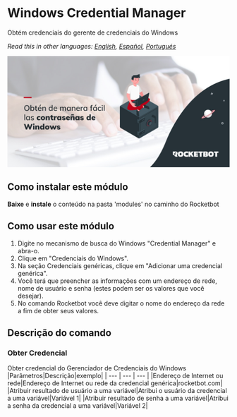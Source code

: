 # Windows Credential Manager
  
Obtém credenciais do gerente de credenciais do Windows

*Read this in other languages: [English](Manual_WindowsCredentialManager.md), [Español](Manual_WindowsCredentialManager.es.md), [Portugués](Manual_WindowsCredentialManager.pr.md)*
  
![banner](imgs/Banner_WindowsCredentialManager.png)
## Como instalar este módulo
  
__Baixe__ e __instale__ o conteúdo na pasta 'modules' no caminho do Rocketbot  




## Como usar este módulo
1. Digite no mecanismo de busca do Windows "Credential Manager" e abra-o.
2. Clique em "Credenciais do Windows".
3. Na seção Credenciais genéricas, clique em "Adicionar uma credencial genérica".
4. Você terá que preencher as informações com um endereço de rede, nome de usuário e senha (estes podem ser os valores que você desejar).
5. No comando Rocketbot você deve digitar o nome do endereço da rede a fim de obter seus valores.


## Descrição do comando

### Obter Credencial
  
Obter credencial do Gerenciador de Credenciais do Windows
|Parâmetros|Descrição|exemplo|
| --- | --- | --- |
|Endereço de Internet ou rede|Endereço de Internet ou rede da credencial genérica|rocketbot.com|
|Atribuir resultado de usuário a uma variável|Atribui o usuário da credencial a uma variável|Variável 1|
|Atribuir resultado de senha a uma variável|Atribui a senha da credencial a uma variável|Variável 2|
